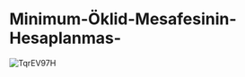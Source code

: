 # Minimum-Öklid-Mesafesinin-Hesaplanmas-

![TqrEV97H](https://github.com/firat-dincer/Minimum-klid-Mesafesinin-Hesaplanmas-/assets/152089531/4e4a3041-6002-4e2e-bf21-e4e213278acc)
